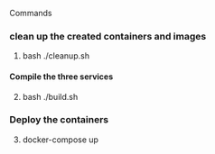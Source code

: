 Commands

### clean up the created containers and images
1. bash ./cleanup.sh 

#### Compile the three services
2. bash ./build.sh

### Deploy the containers
3. docker-compose up
